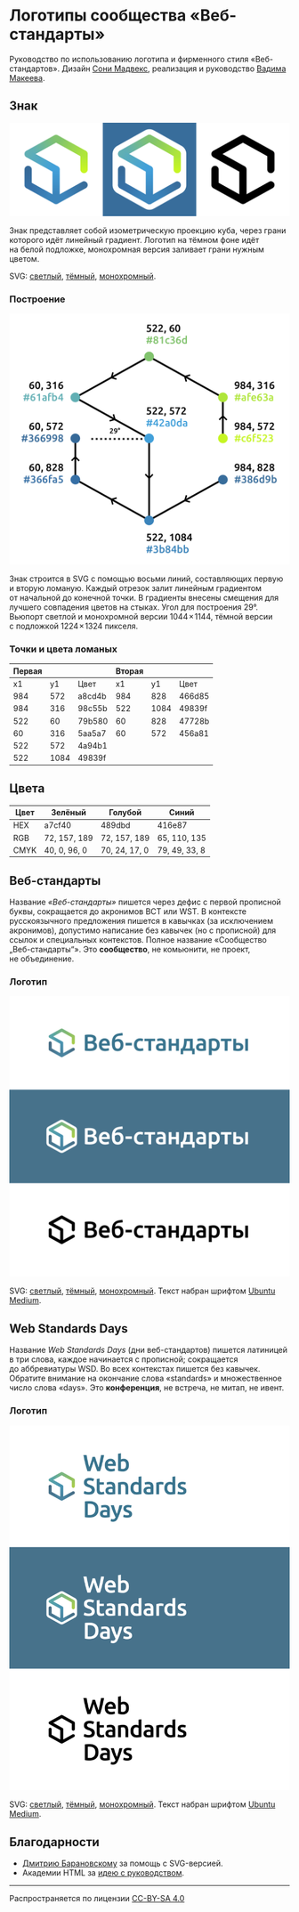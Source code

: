 # Логотипы сообщества «Веб-стандарты»

Руководство по использованию логотипа и фирменного стиля «Веб-стандартов». Дизайн [Сони Мадвекс](https://www.behance.net/mudvex), реализация и руководство [Вадима Макеева](https://github.com/pepelsbey).

## Знак

![Знак на разных фонах](pictures/logos.png)

Знак представляет собой изометрическую проекцию куба, через грани которого идёт линейный градиент. Логотип на тёмном фоне идёт на белой подложке, монохромная версия заливает грани нужным цветом.

SVG: [светлый](dest/logo/light.svg), [тёмный](dest/logo/dark.svg), [монохромный](dest/logo/mono.svg).

### Построение

![Схема построения знака](pictures/scheme.png)

Знак строится в SVG с помощью восьми линий, составляющих первую и вторую ломаную. Каждый отрезок залит линейным градиентом от начальной до конечной точки. В градиенты внесены смещения для лучшего совпадения цветов на стыках. Угол для построения 29°. Вьюпорт светлой и монохромной версии 1044 × 1144, тёмной версии с подложкой 1224 × 1324 пикселя.

### Точки и цвета ломаных

| Первая |      |        | Вторая |      |        |
|--------|------|--------|--------|------|--------|
| x1     | y1   | Цвет   | x1     | y1   | Цвет   |
| 984    | 572  | a8cd4b | 984    | 828  | 466d85 |
| 984    | 316  | 98c55b | 522    | 1084 | 49839f |
| 522    | 60   | 79b580 | 60     | 828  | 47728b |
| 60     | 316  | 5aa5a7 | 60     | 572  | 456a81 |
| 522    | 572  | 4a94b1 |        |      |        |
| 522    | 1084 | 49839f |        |      |        |

## Цвета

| Цвет | Зелёный      | Голубой       | Синий         |
|------|--------------|---------------|---------------|
| HEX  | a7cf40       | 489dbd        | 416e87        |
| RGB  | 72, 157, 189 | 72, 157, 189  | 65, 110, 135  |
| CMYK | 40, 0, 96, 0 | 70, 24, 17, 0 | 79, 49, 33, 8 |

## Веб-стандарты

Название _«Веб-стандарты»_ пишется через дефис с первой прописной буквы, сокращается до акронимов ВСТ или WST. В контексте русскоязычного предложения пишется в кавычках (за исключением акронимов), допустимо написание без кавычек (но с прописной) для ссылок и специальных контекстов. Полное название «Сообщество „Веб-стандарты“». Это **сообщество**, не комьюнити, не проект, не объединение.

### Логотип

![Логотип ВСТ на разных фонах](pictures/wst.png)

SVG: [светлый](dest/wst/light.svg), [тёмный](dest/wst/dark.svg), [монохромный](dest/wst/mono.svg). Текст набран шрифтом [Ubuntu Medium](http://font.ubuntu.com/#charset-medium).

## Web Standards Days

Название _Web Standards Days_ (дни веб-стандартов) пишется латиницей в три слова, каждое начинается с прописной; сокращается до аббревиатуры WSD. Во всех контекстах пишется без кавычек. Обратите внимание на окончание слова «standards» и множественное число слова «days». Это **конференция**, не встреча, не митап, не ивент.

### Логотип

![Логотип WSD на разных фонах](pictures/wsd.png)

SVG: [светлый](dest/wsd/light.svg), [тёмный](dest/wsd/dark.svg), [монохромный](dest/wsd/mono.svg). Текст набран шрифтом [Ubuntu Medium](http://font.ubuntu.com/#charset-medium).

## Благодарности

- [Дмитрию Барановскому](https://github.com/DmitryBaranovskiy) за помощь с SVG-версией.
- Академии HTML за [идею с руководством](https://github.com/htmlacademy/logo).

---
Распространяется по лицензии [CC-BY-SA 4.0](https://creativecommons.org/licenses/by-sa/4.0/deed.ru)

